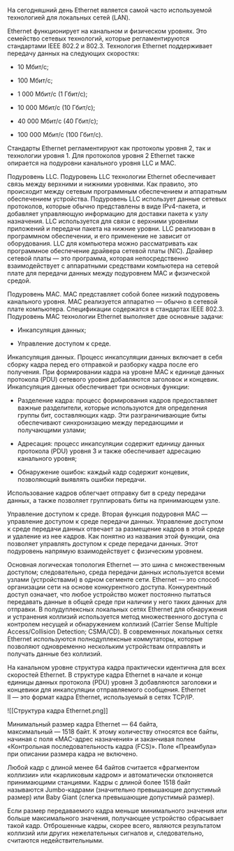 На сегодняшний день Ethernet является самой часто используемой технологией для локальных сетей (LAN).

Ethernet функционирует на канальном и физическом уровнях. Это семейство сетевых технологий, которые регламентируются стандартами IEEE 802.2 и 802.3. Технология Ethernet поддерживает передачу данных на следующих скоростях:

- 10 Мбит/с;

- 100 Мбит/с;

- 1 000 Мбит/с (1 Гбит/с);

- 10 000 Мбит/с (10 Гбит/с);

- 40 000 Мбит/с (40 Гбит/с);

- 100 000 Мбит/с (100 Гбит/с).

Стандарты Ethernet регламентируют как протоколы уровня 2, так и технологии уровня 1. Для протоколов уровня 2 Ethernet также опирается на подуровни канального уровня LLC и MAC.

Подуровень LLC. Подуровень LLC технологии Ethernet обеспечивает связь между верхними и нижними уровнями. Как правило, это происходит между сетевым программным обеспечением и аппаратным обеспечением устройства. Подуровень LLC использует данные сетевых протоколов, которые обычно представлены в виде IPv4-пакета, и добавляет управляющую информацию для доставки пакета к узлу назначения. LLC используется для связи с верхними уровнями приложений и передачи пакета на нижние уровни.
LLC реализован в программном обеспечении, и его применение не зависит от оборудования. LLC для компьютера можно рассматривать как программное обеспечение драйвера сетевой платы (NIC). Драйвер сетевой платы — это программа, которая непосредственно взаимодействует с аппаратными средствами компьютера на сетевой плате для передачи данных между подуровнем MAC и физической средой.

Подуровень MAC. MAC представляет собой более низкий подуровень канального уровня. MAC реализуется аппаратно — обычно в сетевой плате компьютера. Спецификации содержатся в стандартах IEEE 802.3. Подуровень MAC технологии Ethernet выполняет две основные задачи:

- Инкапсуляция данных;

- Управление доступом к среде.

Инкапсуляция данных. Процесс инкапсуляции данных включает в себя сборку кадра перед его отправкой и разборку кадра после его получения. При формировании кадра на уровне MAC к единице данных протокола (PDU) сетевого уровня добавляются заголовок и концевик. Инкапсуляция данных обеспечивает три основных функции:

- Разделение кадра: процесс формирования кадров предоставляет важные разделители, которые используются для определения группы бит, составляющих кадр. Эти разграничивающие биты обеспечивают синхронизацию между передающими и получающими узлами;

- Адресация: процесс инкапсуляции содержит единицу данных протокола (PDU) уровня 3 и также обеспечивает адресацию канального уровня;

- Обнаружение ошибок: каждый кадр содержит концевик, позволяющий выявлять ошибки передачи.

Использование кадров облегчает отправку бит в среду передачи данных, а также позволяет группировать биты на принимающем узле.

Управление доступом к среде. Вторая функция подуровня MAC — управление доступом к среде передачи данных. Управление доступом к среде передачи данных отвечает за размещение кадров в этой среде и удаление из нее кадров. Как понятно из названия этой функции, она позволяет управлять доступом к среде передачи данных. Этот подуровень напрямую взаимодействует с физическим уровнем.

Основная логическая топология Ethernet — это шина с множественным доступом; следовательно, среда передачи данных используется всеми узлами (устройствами) в одном сегменте сети. Ethernet — это способ организации сети на основе конкурентного доступа. Конкурентный доступ означает, что любое устройство может постоянно пытаться передавать данные в общей среде при наличии у него таких данных для отправки. В полудуплексных локальных сетях Ethernet для обнаружения и устранения коллизий используется метод множественного доступа с контролем несущей и обнаружением коллизий (Carrier Sense Multiple Access/Collision Detection; CSMA/CD). В современных локальных сетях Ethernet используются полнодуплексные коммутаторы, которые позволяют одновременно нескольким устройствам отправлять и получать данные без коллизий.

На канальном уровне структура кадра практически идентична для всех скоростей Ethernet. В структуре кадра Ethernet в начале и конце единицы данных протокола (PDU) уровня 3 добавляются заголовки и концевики для инкапсуляции отправляемого сообщения. Ethernet II — это формат кадра Ethernet, используемый в сетях TCP/IP.

![[Структура кадра Ethernet.png]]

Минимальный размер кадра Ethernet — 64 байта, максимальный — 1518 байт. К этому количеству относятся все байты, начиная с поля «MAC-адрес назначения» и заканчивая полем «Контрольная последовательность кадра (FCS)». Поле «Преамбула» при описании размера кадра не включено.

Любой кадр с длиной менее 64 байтов считается «фрагментом коллизии» или «карликовым кадром» и автоматически отклоняется принимающими станциями. Кадры с длиной более 1518 байт называются Jumbo-кадрами (значительно превышающие допустимый размер) или Baby Giant (слегка превышающие допустимый размер).

Если размер передаваемого кадра меньше минимального значения или больше максимального значения, получающее устройство сбрасывает такой кадр. Отброшенные кадры, скорее всего, являются результатом коллизий или других нежелательных сигналов и, следовательно, считаются недействительными.
